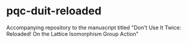 # pqc-duit-reloaded
Accompanying repository to the manuscript titled "Don't Use It Twice: Reloaded! On the Lattice Isomorphism Group Action"
